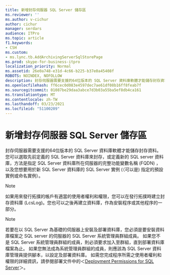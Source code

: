 ```yaml
---
title: 新增封存伺服器 SQL Server 儲存區
ms.reviewer: ''
ms.author: v-cichur
author: cichur
manager: serdars
audience: ITPro
ms.topic: article
f1.keywords:
- CSH
ms.custom:
- ms.lync.tb.AddArchivingServerSqlStorePage
ms.prod: skype-for-business-itpro
localization_priority: Normal
ms.assetid: 26e0a748-e31d-4c66-b225-b37e0a45408f
ROBOTS: NOINDEX, NOFOLLOW
description: 封存伺服器需要支援的64位版本的 SQL Server 資料庫軟體才能儲存封存資料。 您可以選取先前定義的 SQL Server 資料庫來封存，或定義新的 SQL server 資料庫，方法是指定 SQL Server 資料庫所在伺服器的完整功能變數名稱 (FQDN) ，以及您想要用於新 SQL Server 資料庫的 SQL Server 實例 (（可以是) 指定的預設實例或命名實例）。
ms.openlocfilehash: ff6cec0d083e4597dec7ae61df08b16ff8feab7f
ms.sourcegitcommit: 01087be29daa3abce7d3b03a55ba5ef8db4ca161
ms.translationtype: MT
ms.contentlocale: zh-TW
ms.lasthandoff: 03/23/2021
ms.locfileid: "51100209"
---
```

# <a name="add-archiving-server-sql-server-store"></a>新增封存伺服器 SQL Server 儲存區

封存伺服器需要支援的64位版本的 SQL Server 資料庫軟體才能儲存封存資料。 您可以選取先前定義的 SQL Server 資料庫來封存，或定義新的 SQL server 資料庫，方法是指定 SQL Server 資料庫所在伺服器的完整功能變數名稱 (FQDN) ，以及您想要用於新 SQL Server 資料庫的 SQL Server 實例 (（可以是) 指定的預設實例或命名實例）。

> [!NOTE]
> 如果用來發行拓撲的帳戶有適當的使用者權利和權限，您可以在發行拓撲時建立封存資料庫 (LcsLog)。您也可以之後再建立資料庫，作為安裝程序或其他程序的一部分。

> [!NOTE]
> 若要在以 SQL Server 為基礎的伺服器上安裝及部署資料庫，您必須是要安裝資料庫檔案之 SQL server 的伺服器的 SQL Server 系統管理員群組成員。 如果您不是 SQL Server 系統管理員群組的成員，則必須要求加入至群組，直到部署資料庫檔案為止。 如果您無法成為系統管理員群組的成員，則應該為 SQL Server 資料庫管理員提供腳本，以設定及部署資料庫。 如需您完成程序所需之使用者權利和權限的詳細資訊，請參閱部署文件中的＜[Deployment Permissions for SQL Server](/previous-versions/office/lync-server-2013/lync-server-2013-deployment-permissions-for-sql-server)＞。